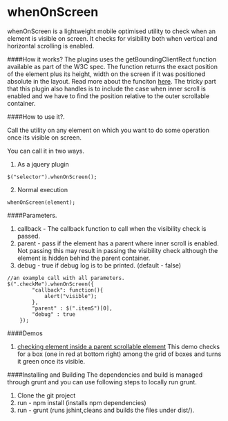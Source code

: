 whenOnScreen
====

whenOnScreen is a lightweight mobile optimised utility to check when an element is visible on screen. It checks for visibility both when vertical and horizontal scrolling is enabled.

####How it works?
The plugins uses the getBoundingClientRect function available as part of the W3C spec. The function returns the exact position of the element plus its height, width on the screen if it was positioned absolute in the layout. Read more about the funciton [here](https://developer.mozilla.org/en-US/docs/Web/API/Element.getBoundingClientRect). The tricky part that this plugin also handles is to include the case when inner scroll is enabled and we have to find the position relative to the outer scrollable container.


####How to use it?.

Call the utility on any element on which you want to do some operation once its visible on screen.

You can call it in two ways.
1. As a jquery plugin
```
$("selector").whenOnScreen();
```

2. Normal execution 
```
whenOnScreen(element);
```


####Parameters.
1. callback - The callback function to call when the visibility check is passed.
2. parent - pass if the element has a parent where inner scroll is enabled. Not passing this may result in passing the visibility check although the element is hidden behind the parent container.
3. debug - true if debug log is to be printed. (default - false)
 
```
//an example call with all parameters.
$(".checkMe").whenOnScreen({
		"callback": function(){
			alert("visible");
		},
		"parent" : $(".itemS")[0],
		"debug" : true
	});
```

####Demos
1. [checking element inside a parent scrollable element](http://agaase.github.io/webpages/whenonscreen/demos/demo1.html)
This demo checks for a box (one in red at bottom right) among the grid of boxes and turns it green once its visible.

####Installing and Building
 The dependencies and build is managed through grunt and you can use following steps to locally run grunt.
 
1. Clone the git project
2. run - npm install (installs npm dependencies)
3. run - grunt (runs jshint,cleans and builds the files under dist/).

